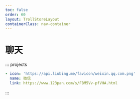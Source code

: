 ```yaml
---
toc: false
order: 60
layout: TrollStoreLayout
containerClass: nav-container
---
```


# 聊天

::: projects

```yaml
- icon: 'https://api.liubing.me/favicon/weixin.qq.com.png'
  name: 微信
  link: https://www.123pan.com/s/FBM5Vv-pfVHA.html
```

:::
